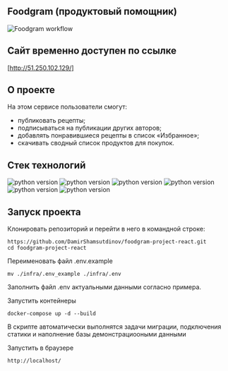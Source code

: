 ## Foodgram (продуктовый помощник)
![Foodgram workflow](https://github.com/DamirShamsutdinov/foodgram-project-react/actions/workflows/main.yml/badge.svg)

## Cайт временно доступен по ссылке
[http://51.250.102.129/]

## О проекте
На этом сервисе пользователи смогут:
- публиковать рецепты;
- подписываться на публикации других авторов;
- добавлять понравившиеся рецепты в список «Избранное»;
- скачивать сводный список продуктов для покупок.

## Стек технологий

![python version](https://img.shields.io/badge/Python-3.7-yellowgreen)
![python version](https://img.shields.io/badge/Django-3.2.15-yellowgreen)
![python version](https://img.shields.io/badge/djangorestframework-3.13.1-yellowgreen)
![python version](https://img.shields.io/badge/djoser-2.1.0-yellowgreen)
![python version](https://img.shields.io/badge/gunicorn-20.1.0-yellowgreen)
![python version](https://img.shields.io/badge/psycopg2--binary-2.9.2-yellowgreen)

## Запуск проекта

Клонировать репозиторий и перейти в него в командной строке:

```
https://github.com/DamirShamsutdinov/foodgram-project-react.git
cd foodgram-project-react
```

Переименовать файл .env.example

```
mv ./infra/.env_example ./infra/.env
```

Заполнить файл .env актуальными данными согласно примера.

Запустить контейнеры

```
docker-compose up -d --build
```

В скрипте автоматически выполнятся задачи миграции, подключения статики и наполнение базы демонстрациооными данными

Запустить в браузере

```
http://localhost/
```
